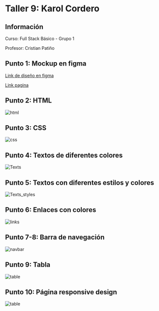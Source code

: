 <h1>Taller 9: Karol Cordero</h1>

<h2>Información</h2>
<p>Curso: Full Stack Básico - Grupo 1</p>
<p>Profesor: Cristian Patiño</p>

<h2>Punto 1: Mockup en figma</h2>
<a href="https://www.figma.com/file/KmA6zgjmOJraQbq1yqLXAY/Excercise-1?node-id=30%3A274&t=gumKv8DdLFV4ZLFa-1">Link de diseño en figma</a>

<a href="https://karolcr22.github.io/taller-9-full-stack/" target="_blank">Link pagina</a>
<br>

<h2>Punto 2: HTML</h2>
<img src="./public/images/html.png" alt="html">

<h2>Punto 3: CSS</h2>
<img src="./public/images/css.png" alt="css">

<h2>Punto 4: Textos de diferentes colores </h2>
<img src="./public/images/punto-4.png" alt="Texts">

<h2>Punto 5: Textos con diferentes estilos y colores</h2>
<img src="./public/images/punto-5.png" alt="Texts_styles">

<h2>Punto 6: Enlaces con colores</h2>
<img src="./public/images/punto-6.png" alt="links">

<h2>Punto 7-8: Barra de navegación</h2>
<img src="./public/images/punto7-8.png" alt="navbar">

<h2>Punto 9: Tabla </h2>
<img src="./public/images/tabla.png" alt="table">

<h2>Punto 10: Página responsive design </h2>
<img src="./public/images/pagina-responsive.png" alt="table">